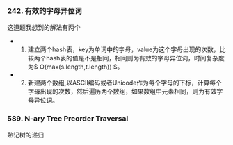 ### 242. 有效的字母异位词  
这道题我想到的解法有两个
- 1. 建立两个hash表，key为单词中的字母，value为这个字母出现的次数，比较两个hash表的值是不是相同，相同则为有效的字母异位词，时间复杂度为$ O(max(s.length,t.length)) $。
- 2. 新建两个数组,以ASCII编码或者Unicode作为每个字母的下标，计算每个字母出现的次数，然后遍历两个数组，如果数组中元素相同，则为有效字母异位词。

### 589. N-ary Tree Preorder Traversal
熟记树的递归